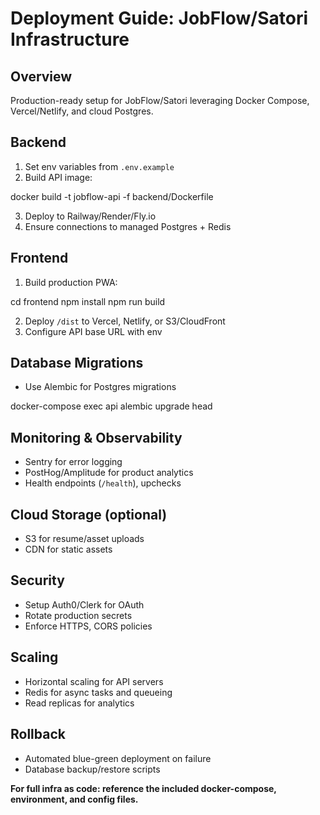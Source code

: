 # Deployment Guide: JobFlow/Satori Infrastructure

## Overview
Production-ready setup for JobFlow/Satori leveraging Docker Compose, Vercel/Netlify, and cloud Postgres.

## Backend
1. Set env variables from `.env.example`
2. Build API image:

docker build -t jobflow-api -f backend/Dockerfile

3. Deploy to Railway/Render/Fly.io
4. Ensure connections to managed Postgres + Redis

## Frontend
1. Build production PWA:

cd frontend npm install npm run build

2. Deploy `/dist` to Vercel, Netlify, or S3/CloudFront
3. Configure API base URL with env

## Database Migrations
- Use Alembic for Postgres migrations

docker-compose exec api alembic upgrade head

## Monitoring & Observability
- Sentry for error logging
- PostHog/Amplitude for product analytics
- Health endpoints (`/health`), upchecks

## Cloud Storage (optional)
- S3 for resume/asset uploads
- CDN for static assets

## Security
- Setup Auth0/Clerk for OAuth
- Rotate production secrets
- Enforce HTTPS, CORS policies

## Scaling
- Horizontal scaling for API servers
- Redis for async tasks and queueing
- Read replicas for analytics

## Rollback
- Automated blue-green deployment on failure
- Database backup/restore scripts

**For full infra as code: reference the included docker-compose, environment, and config files.**
